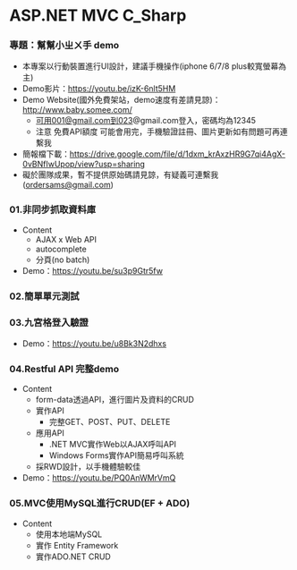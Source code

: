 # ASP.NET MVC C_Sharp
### 專題：幫幫小ㄓㄨ手 demo
  * 本專案以行動裝置進行UI設計，建議手機操作(iphone 6/7/8 plus較寬螢幕為主)
  * Demo影片：https://youtu.be/izK-6nlt5HM
  * Demo Website(國外免費架站，demo速度有差請見諒)：http://www.baby.somee.com/
    * 可用001@gmail.com到023@gmail.com登入，密碼均為12345
    * 注意 免費API額度 可能會用完，手機驗證註冊、圖片更新如有問題可再連繫我
  * 簡報檔下載：https://drive.google.com/file/d/1dxm_krAxzHR9G7qi4AgX-0vBNfIwUpop/view?usp=sharing
  * 礙於團隊成果，暫不提供原始碼請見諒，有疑義可連繫我(ordersams@gmail.com)
### 01.非同步抓取資料庫
  * Content
    * AJAX x Web API
    * autocomplete
    * 分頁(no batch)
  * Demo：https://youtu.be/su3p9Gtr5fw
### 02.簡單單元測試
### 03.九宮格登入驗證
  * Demo：https://youtu.be/u8Bk3N2dhxs
### 04.Restful API 完整demo
  * Content
    * form-data透過API，進行圖片及資料的CRUD
    * 實作API
      * 完整GET、POST、PUT、DELETE
    * 應用API
      * .NET MVC實作Web以AJAX呼叫API
      * Windows Forms實作API簡易呼叫系統
    * 採RWD設計，以手機體驗較佳
  * Demo：https://youtu.be/PQ0AnWMrVmQ
### 05.MVC使用MySQL進行CRUD(EF + ADO)
  * Content
	* 使用本地端MySQL
	* 實作 Entity Framework
	* 實作ADO.NET CRUD
